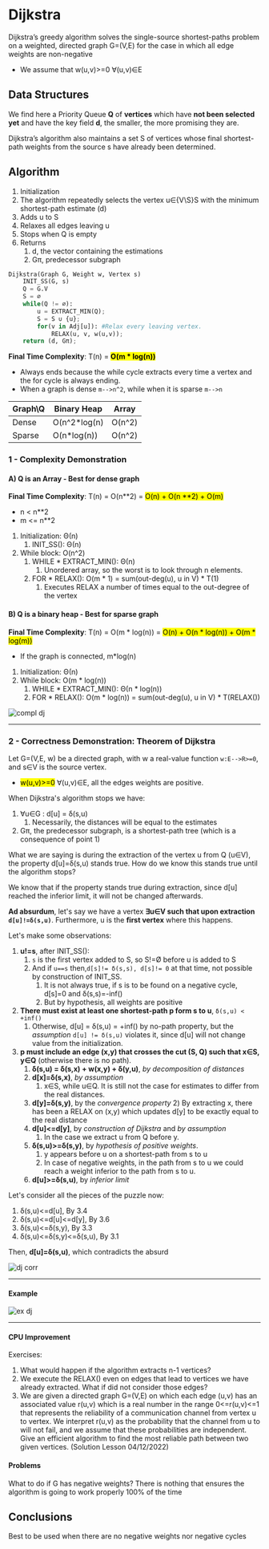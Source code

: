 # Dijkstra
Dijkstra’s greedy algorithm solves the single-source shortest-paths problem on a weighted,
directed graph G=(V,E) for the case in which all edge weights are non-negative
* We assume that w(u,v)>=0 ∀(u,v)∈E

## Data Structures
We find here a Priority Queue **Q** of **vertices** which have **not been selected yet**
and have the key field **d**, the smaller, the more promising they are.

Dijkstra’s algorithm also maintains a set S of vertices whose final shortest-path
weights from the source s have already been determined.

## Algorithm
1. Initialization
2. The algorithm repeatedly selects the vertex u∈{V\S}S with the minimum shortest-path estimate (d)
3. Adds u to S
4. Relaxes all edges leaving u
5. Stops when Q is empty
6. Returns
   1. d, the vector containing the estimations
   2. Gπ, predecessor subgraph

```python
Dijkstra(Graph G, Weight w, Vertex s)
    INIT_SS(G, s)
    Q = G.V
    S = ∅
    while(Q != ∅):
        u = EXTRACT_MIN(Q); 
        S = S ∪ {u};
        for(v in Adj[u]): #Relax every leaving vertex.
            RELAX(u, v, w(u,v));
    return (d, Gπ);
```
**Final Time Complexity**: T(n) = <mark>**O(m * log(n))**</mark>
* Always ends because the while cycle extracts every time a vertex and
the for cycle is always ending.
* When a graph is dense `m-->n^2`, while when it is sparse `m-->n`

| Graph\Q | Binary Heap  | Array  |
|---------|--------------|--------|
| Dense   | O(n^2*log(n) | O(n^2) |
| Sparse  | O(n*log(n))  | O(n^2) |


### 1 - Complexity Demonstration

#### A) Q is an Array - Best for dense graph
**Final Time Complexity**: T(n) = O(n**2) = <mark>O(n) + O(n **2) + O(m)</mark>
* n < n**2
* m <= n**2

1. Initialization: Θ(n)
   1. INIT_SS(): Θ(n)
2. While block: O(n^2)
   1. WHILE * EXTRACT_MIN(): Θ(n)
      1. Unordered array, so the worst is to look through n elements.
   2. FOR * RELAX(): O(m * 1) = sum(out-deg(u), u in V) * T(1)
      1. Executes RELAX a number of times equal to the out-degree of the vertex

#### B) Q is a binary heap - Best for sparse graph
**Final Time Complexity**: T(n) = O(m * log(n)) = <mark>O(n) + O(n * log(n)) + O(m * log(m))</mark>
* If the graph is connected, m*log(n)

1. Initialization: Θ(n)
2. While block: O(m * log(n))
   1. WHILE * EXTRACT_MIN(): Θ(n * log(n))
   2. FOR * RELAX(): O(m * log(n)) = sum(out-deg(u), u in V) * T(RELAX())

![compl dj](https://github.com/PayThePizzo/DataStrutucures-Algorithms/blob/main/Resources/compldj.png?raw=TRUE)

---

### 2 - Correctness Demonstration: Theorem of Dijkstra
Let G=(V,E, w) be a directed graph, with w a real-value function `w:E-->R>=0`, and s∈V is the source vertex.
* <mark>w(u,v)>=0</mark> ∀(u,v)∈E, all the edges weights are positive.

When Dijkstra's algorithm stops we have:
1. ∀u∈G : d[u] = δ(s,u)
   1. Necessarily, the distances will be equal to the estimates
2. Gπ, the predecessor subgraph, is a shortest-path tree (which is a consequence of point 1)

What we are saying is during the extraction of the vertex u from Q (u∈V), the property
d[u]=δ(s,u) stands true. How do we know this stands true until the algorithm stops?

We know that if the property stands true during extraction, since d[u] reached 
the inferior limit, it will not be changed afterwards.

**Ad absurdum**, let's say we have a vertex **∃u∈V such that upon extraction `d[u]!=δ(s,u)`**. 
Furthermore, u is the **first vertex** where this happens.

Let's make some observations:
1) **u!=s**, after INIT_SS():
   1) `s` is the first vertex added to S, so S!=Ø before u is added to S
   2) And if `u==s` then,`d[s]!= δ(s,s), d[s]!= 0` at that time, not possible by construction of INIT_SS. 
      1) It is not always true, if s is to be found on a negative cycle, d[s]=0 and δ(s,s)=-inf()
      2) But by hypothesis, all weights are positive 
2) **There must exist at least one shortest-path p form s to u**, `δ(s,u) < +inf()`
   1) Otherwise, d[u] = δ(s,u) = +inf() by no-path property, but the _assumption_ `d[u] != δ(s,u)` violates it, since
   d[u] will not change value from the initialization.
3) **p must include an edge (x,y) that crosses the cut (S, Q) such that x∈S, y∈Q** (otherwise there is no path).
   1) **δ(s,u) = δ(s,x) + w(x,y) + δ(y,u)**, _by decomposition of distances_
   2) **d[x]=δ(s,x)**, _by assumption_
      1) x∈S, while u∈Q. It is still not the case for estimates to differ from the real distances.
   3) **d[y]=δ(s,y)**, by the _convergence property_
      2) By extracting x, there has been a RELAX on (x,y) which updates d[y] to be exactly equal to the real distance
   4) **d[u]<=d[y]**, by _construction of Dijkstra_ and _by assumption_
      1) In the case we extract u from Q before y.
   5) **δ(s,u)>=δ(s,y)**, by _hypothesis of positive weights_.
      1) y appears before u on a shortest-path from s to u 
      2) In case of negative weights, in the path from s to u we could reach a weight inferior to the path from s to u.
   6) **d[u]>=δ(s,u)**, by _inferior limit_

Let's consider all the pieces of the puzzle now:
1) δ(s,u)<=d[u], By 3.4
2) δ(s,u)<=d[u]<=d[y], By 3.6
3) δ(s,u)<=δ(s,y), By 3.3
4) δ(s,u)<=δ(s,y)<=δ(s,u), By 3.1

Then, **d[u]=δ(s,u)**, which contradicts the absurd

![dj corr](https://github.com/PayThePizzo/DataStrutucures-Algorithms/blob/main/Resources/djcorr.png?raw=TRUE)

---

#### Example

![ex dj](https://github.com/PayThePizzo/DataStrutucures-Algorithms/blob/main/Resources/exdj.png?raw=TRUE)

---

#### CPU Improvement
Exercises:
1. What would happen if the algorithm extracts n-1 vertices?
2. We execute the RELAX() even on edges that lead to vertices we have already extracted.
   What if did not consider those edges?
3. We are given a directed graph G=(V,E) on which each edge (u,v) has an
   associated value r(u,v) which is a real number in the range 0<=r(u,v)<=1 that
   represents the reliability of a communication channel from vertex u to vertex.
   We interpret r(u,v) as the probability that the channel from u to  will not fail,
   and we assume that these probabilities are independent. Give an efficient algorithm
   to find the most reliable path between two given vertices. (Solution Lesson 04/12/2022)

#### Problems
What to do if G has negative weights? There is nothing that ensures the algorithm is going
to work properly 100% of the time

## Conclusions
Best to be used when there are no negative weights nor negative cycles